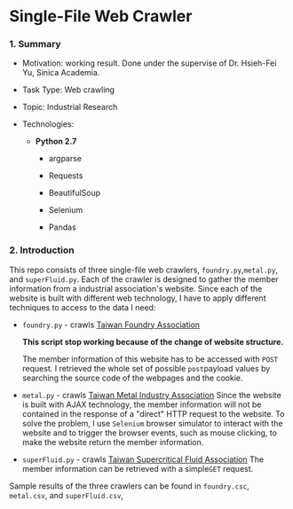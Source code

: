 # Single-File Web Crawler

### 1. Summary

- Motivation: working result. Done under the supervise of Dr. Hsieh-Fei Yu, Sinica Academia.

- Task Type: Web crawling

- Topic: Industrial Research

- Technologies: 

  - **Python 2.7** 

    - argparse

    - Requests

    - BeautifulSoup

    - Selenium

    - Pandas


### 2. Introduction

This repo consists of three single-file web crawlers,  `foundry.py`,`metal.py`, and `superFluid.py`. Each of the crawler is designed to gather the member information from a industrial association's website. Since each of the website is built with different web technology, I have to apply different techniques to access to the data I need:

- `foundry.py` - crawls [Taiwan Foundry Association](http://www.foundry.org.tw:8080/institute/')

  **This script stop working because of the change of website structure.**

  The member information of this website has to be accessed with `POST` request.  I retrieved the whole set of possible `post`payload values by searching the source code of the webpages and the cookie.

- `metal.py` -  crawls [Taiwan Metal Industry Association](http://www.trmsa.org.tw/Member.aspx)
  Since the website is built with AJAX technology, the member information will not be contained in the response of a "direct" HTTP request to the website.  To solve the problem, I use `Selenium` browser simulator to interact with the website and to trigger the browser events, such as mouse clicking, to make the website return the member information. 

- `superFluid.py` - crawls [Taiwan Supercritical Fluid Association](http://www.tscfa.org.tw/)
  The member information can be retrieved with a simple`GET` request. 



Sample results of the three crawlers can be found in `foundry.csc`, `metal.csv`, and `superFluid.csv`,